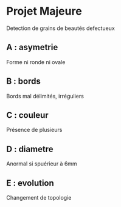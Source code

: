 # Projet Majeure
Detection de grains de beautés defectueux 

## A : asymetrie
Forme ni ronde ni ovale
## B : bords
Bords mal délimités, irréguliers
## C : couleur
Présence de plusieurs 
## D : diametre
Anormal si spuérieur à 6mm
## E : evolution
Changement de topologie
